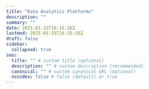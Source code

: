 ```yaml
---
title: "Data Analytics Platforms"
description: ""
summary: ""
date: 2025-01-15T16:15:16Z
lastmod: 2025-01-15T16:15:16Z
draft: false
sidebar:
  collapsed: true
seo:
  title: "" # custom title (optional)
  description: "" # custom description (recommended)
  canonical: "" # custom canonical URL (optional)
  noindex: false # false (default) or true
---
```

